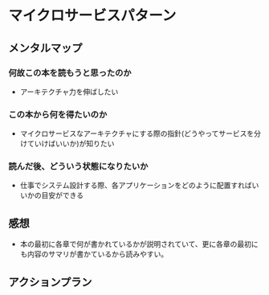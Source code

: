 # マイクロサービスパターン

## メンタルマップ

### 何故この本を読もうと思ったのか

- アーキテクチャ力を伸ばしたい

### この本から何を得たいのか

- マイクロサービスなアーキテクチャにする際の指針(どうやってサービスを分けていけばいいか)が知りたい

### 読んだ後、どういう状態になりたいか

- 仕事でシステム設計する際、各アプリケーションをどのように配置すればいいかの目安ができる

## 感想

- 本の最初に各章で何が書かれているかが説明されていて、更に各章の最初にも内容のサマリが書かているから読みやすい。


## アクションプラン

